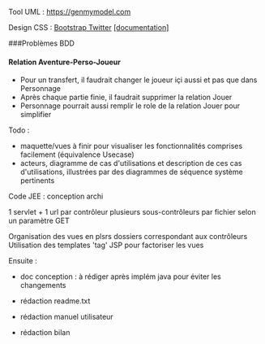 Tool UML : https://genmymodel.com

Design CSS : [Bootstrap Twitter](http://getbootstrap.com/) [[documentation]](http://getbootstrap.com/)


###Problèmes BDD
#### Relation Aventure-Perso-Joueur
- Pour un transfert, il faudrait changer le joueur içi aussi et pas que dans Personnage
- Après chaque partie finie, il faudrait supprimer la relation Jouer
- Personnage pourrait aussi remplir le role de la relation Jouer pour simplifier




Todo :

- maquette/vues à finir pour visualiser les fonctionnalités comprises facilement (équivalence Usecase)
- acteurs, diagramme de cas d'utilisations et description de ces cas d'utilisations, illustrées par des diagrammes de séquence système pertinents

Code JEE : conception archi

1 servlet + 1 url par contrôleur
	plusieurs sous-contrôleurs par fichier selon un paramètre GET

Organisation des vues en plsrs dossiers correspondant aux contrôleurs
Utilisation des templates 'tag' JSP pour factoriser les vues


Ensuite :

- doc conception : à rédiger après implém java pour éviter les changements

- rédaction readme.txt
- rédaction manuel utilisateur
- rédaction bilan
